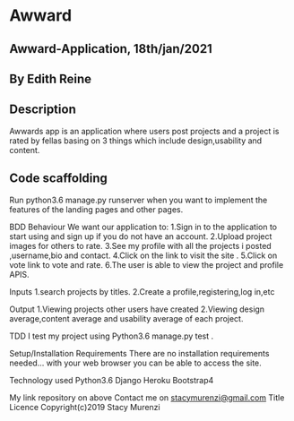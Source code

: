 # Awward

## Awward-Application, 18th/jan/2021

## By Edith Reine

## Description

Awwards app is an application where users post projects and a project is rated by fellas basing on 3 things which include design,usability and content.

## Code scaffolding

Run python3.6 manage.py runserver when you want to implement the features of the landing pages and other pages.

BDD
Behaviour
We want our application to: 1.Sign in to the application to start using and sign up if you do not have an account. 2.Upload project images for others to rate. 3.See my profile with all the projects i posted ,username,bio and contact. 4.Click on the link to visit the site . 5.Click on vote link to vote and rate. 6.The user is able to view the project and profile APIS.

Inputs
1.search projects by titles. 2.Create a profile,registering,log in,etc

Output
1.Viewing projects other users have created 2.Viewing design average,content average and usability average of each project.

TDD
I test my project using Python3.6 manage.py test .

Setup/Installation Requirements
There are no installation requirements needed... with your web browser you can be able to access the site.

Technology used
Python3.6 Django Heroku Bootstrap4

My link repository on above
Contact me on stacymurenzi@gmail.com
Title Licence
Copyright(c)2019 Stacy Murenzi